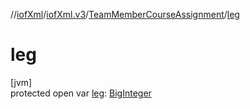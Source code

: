 //[iofXml](../../../index.md)/[iofXml.v3](../index.md)/[TeamMemberCourseAssignment](index.md)/[leg](leg.md)

# leg

[jvm]\
protected open var [leg](leg.md): [BigInteger](https://docs.oracle.com/javase/8/docs/api/java/math/BigInteger.html)
